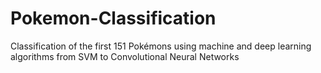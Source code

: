 # Pokemon-Classification
Classification of the first 151 Pokémons using machine and deep learning algorithms from SVM to Convolutional Neural Networks
